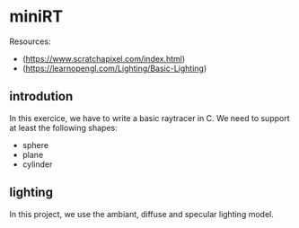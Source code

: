 # miniRT
Resources:
- (https://www.scratchapixel.com/index.html)
- (https://learnopengl.com/Lighting/Basic-Lighting)

## introdution
In this exercice, we have to write a basic raytracer in C.
We need to support at least the following shapes:
- sphere
- plane
- cylinder

## lighting
In this project, we use the ambiant, diffuse and specular lighting model.
